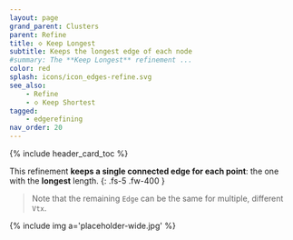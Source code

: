 ```yaml
---
layout: page
grand_parent: Clusters
parent: Refine
title: 🝔 Keep Longest
subtitle: Keeps the longest edge of each node
#summary: The **Keep Longest** refinement ...
color: red
splash: icons/icon_edges-refine.svg
see_also:
    - Refine
    - 🝔 Keep Shortest
tagged: 
    - edgerefining
nav_order: 20
---
```


{% include header_card_toc %}

This refinement **keeps a single connected edge for each point**: the one with the **longest** length.
{: .fs-5 .fw-400 } 

>Note that the remaining `Edge` can be the same for multiple, different `Vtx`.

{% include img a='placeholder-wide.jpg' %}
